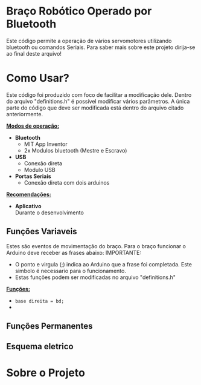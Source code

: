# Braço Robótico Operado por Bluetooth 
Este código permite a operação de vários servomotores utilizando bluetooth ou comandos Seriais. Para saber mais sobre este projeto dirija-se ao final deste arquivo!

# Como Usar?
Este código foi produzido com foco de facilitar a modificação dele. Dentro do arquivo "definitions.h" é possível modificar vários parâmetros.
A única parte do código que deve ser modificada está dentro do arquivo citado anteriormente.

<ins><b>Modos de operação:</b></ins>
- <b>Bluetooth</b>
  - MIT App Inventor
  - 2x Modulos bluetooth (Mestre e Escravo)
- <b>USB</b>
  - Conexão direta
  - Modulo USB
- <b>Portas Seriais</b>
  - Conexão direta com dois arduinos

<ins><b>Recomendações:</b></ins>
- <b>Aplicativo</b><br>
  Durante o desenvolvimento
  
## Funções Variaveis
Estes são eventos de movimentação do braço. Para o braço funcionar o Arduino deve receber as frases abaixo:
IMPORTANTE:
- O ponto e virgula (;) indica ao Arduino que a frase foi completada. Este simbolo é necessario para o funcionamento. 
- Estas funções podem ser modificadas no arquivo "definitions.h"

<ins><b>Funções:</b></ins>
- `base direita = bd;` 
- 
## Funções Permanentes

## Esquema eletrico

# Sobre o Projeto
